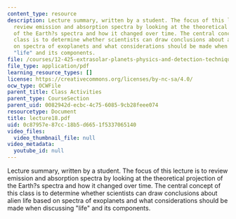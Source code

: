 ```yaml
---
content_type: resource
description: Lecture summary, written by a student. The focus of this lecture is to
  review emission and absorption spectra by looking at the theoretical projection
  of the Earth?s spectra and how it changed over time. The central concept of this
  class is to determine whether scientists can draw conclusions about alien life based
  on spectra of exoplanets and what considerations should be made when discussing
  "life" and its components.
file: /courses/12-425-extrasolar-planets-physics-and-detection-techniques-fall-2007/0c87957e87cc18b5d6651f5337065140_lecture18.pdf
file_type: application/pdf
learning_resource_types: []
license: https://creativecommons.org/licenses/by-nc-sa/4.0/
ocw_type: OCWFile
parent_title: Class Activities
parent_type: CourseSection
parent_uid: 0082942d-ecbc-4c75-6085-9cb28feee074
resourcetype: Document
title: lecture18.pdf
uid: 0c87957e-87cc-18b5-d665-1f5337065140
video_files:
  video_thumbnail_file: null
video_metadata:
  youtube_id: null
---
```

Lecture summary, written by a student. The focus of this lecture is to review emission and absorption spectra by looking at the theoretical projection of the Earth?s spectra and how it changed over time. The central concept of this class is to determine whether scientists can draw conclusions about alien life based on spectra of exoplanets and what considerations should be made when discussing "life" and its components.